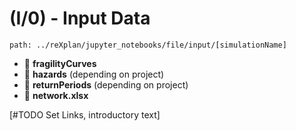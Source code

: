 # (I/0) - Input Data
```
path: ../reXplan/jupyter_notebooks/file/input/[simulationName]
```

- 📁 **fragilityCurves**
- 📁 **hazards** (depending on project)
- 📁 **returnPeriods** (depending on project)
- 🔰 **network.xlsx**

[#TODO Set Links, introductory text]
